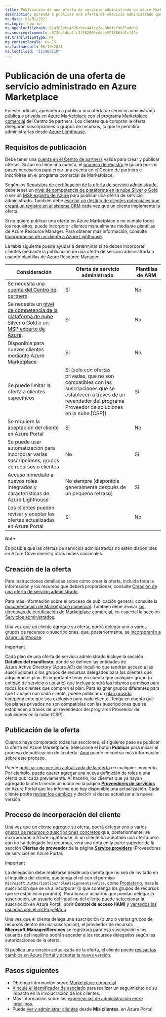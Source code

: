 ```yaml
---
title: Publicación de una oferta de servicio administrado en Azure Marketplace
description: Aprenda a publicar una oferta de servicio administrado que incorpore clientes a Azure Lighthouse.
ms.date: 03/31/2021
ms.topic: how-to
ms.openlocfilehash: 014386c6c4676abbc441cc2e23bdfcf90f3adc09
ms.sourcegitcommit: c072eefdba1fc1f582005cdd549218863d1e149e
ms.translationtype: HT
ms.contentlocale: es-ES
ms.lasthandoff: 06/10/2021
ms.locfileid: "111965110"
---
```

# <a name="publish-a-managed-service-offer-to-azure-marketplace"></a>Publicación de una oferta de servicio administrado en Azure Marketplace

En este artículo, aprenderá a publicar una oferta de servicio administrado pública o privada en [Azure Marketplace](https://azuremarketplace.microsoft.com) con el programa [Marketplace comercial](../../marketplace/overview.md) del Centro de partners. Los clientes que compran la oferta delegarán suscripciones o grupos de recursos, lo que le permitirá administrarlas desde [Azure Lighthouse](../overview.md).

## <a name="publishing-requirements"></a>Requisitos de publicación

Debe tener una [cuenta en el Centro de partners](../../marketplace/create-account.md) valida para crear y publicar ofertas. Si aún no tiene una cuenta, el [proceso de registro](https://aka.ms/joinmarketplace) le guiará por los pasos necesarios para crear una cuenta en el Centro de partners e inscribirse en el programa comercial de Marketplace.

Según los [Requisitos de certificación de la oferta de servicio administrado](/legal/marketplace/certification-policies#700-managed-services), debe tener un [nivel de competencia de plataforma en la nube Silver o Gold](/partner-center/learn-about-competencies) o ser un [MSP experto de Azure](https://partner.microsoft.com/membership/azure-expert-msp) para publicar una oferta de servicio administrado. También debe [escribir un destino de clientes potenciales que creará un registro en el sistema CRM](../../marketplace/plan-managed-service-offer.md#customer-leads) cada vez que un cliente implemente la oferta.

Si no quiere publicar una oferta en Azure Marketplace o no cumple todos los requisitos, puede incorporar clientes manualmente mediante plantillas de Azure Resource Manager. Para obtener más información, consulte [Incorporación de un cliente a Azure Lighthouse](onboard-customer.md).

La tabla siguiente puede ayudar a determinar si se deben incorporar clientes mediante la publicación de una oferta de servicio administrada o usando plantillas de Azure Resource Manager.

|**Consideración**  |**Oferta de servicio administrado**  |**Plantillas de ARM**  |
|---------|---------|---------|
|Se necesita una [cuenta del Centro de partners](../../marketplace/create-account.md).   |Sí         |No        |
|Se necesita un [nivel de competencia de la plataforma de nube Silver o Gold](/partner-center/learn-about-competencies) o un [MSP experto de Azure](https://partner.microsoft.com/membership/azure-expert-msp).      |Sí         |No         |
|Disponible para nuevos clientes mediante Azure Marketplace     |Sí     |No       |
|Se puede limitar la oferta a clientes específicos     |Sí (solo con ofertas privadas, que no son compatibles con las suscripciones que se establecen a través de un revendedor del programa Proveedor de soluciones en la nube [CSP]).         |Sí         |
|Se requiere la aceptación del cliente en Azure Portal     |Sí     |No   |
|Se puede usar automatización para incorporar varias suscripciones, grupos de recursos o clientes |No     |Sí    |
|Acceso inmediato a nuevos roles integrados y características de Azure Lighthouse     |No siempre (disponible generalmente después de un pequeño retraso)         |Sí         |
|Los clientes pueden revisar y aceptar las ofertas actualizadas en Azure Portal | Sí | No |

> [!NOTE]
> Es posible que las ofertas de servicios administrados no estén disponibles en Azure Government y otras nubes nacionales.

## <a name="create-your-offer"></a>Creación de la oferta

Para instrucciones detalladas sobre cómo crear la oferta, incluida toda la información y los recursos que deberá proporcionar, consulte [Creación de una oferta de servicio administrado](../../marketplace/create-managed-service-offer.md).

Para más información sobre el proceso de publicación general, consulte la [documentación de Marketplace comercial](../../marketplace/overview.md). También debe revisar [las directivas de certificación de Marketplace comercial](/legal/marketplace/certification-policies), en especial la sección [Servicios administrados](/legal/marketplace/certification-policies#700-managed-services).

Una vez que un cliente agregue su oferta, podrá delegar uno o varios grupos de recursos o suscripciones, que, posteriormente, se [incorporarán a Azure Lighthouse](#the-customer-onboarding-process).

> [!IMPORTANT]
> Cada plan de una oferta de servicio administrado incluye la sección **Detalles del manifiesto**, donde se definen las entidades de Azure Active Directory (Azure AD) del inquilino que tendrán acceso a las suscripciones o los grupos de recursos delegados para los clientes que adquieran el plan. Es importante tener en cuenta que cualquier grupo (o entidad de servicio o usuario) que incluya tendrá los mismos permisos para todos los clientes que compren el plan. Para asignar grupos diferentes para que trabajen con cada cliente, puede publicar un [plan privado](../../marketplace/private-offers.md) independiente que sea exclusivo para cada cliente. Tenga en cuenta que los planes privados no son compatibles con las suscripciones que se establecen a través de un revendedor del programa Proveedor de soluciones en la nube (CSP).

## <a name="publish-your-offer"></a>Publicación de la oferta

Cuando haya completado todas las secciones, el siguiente paso es publicar la oferta en Azure Marketplace. Seleccione el botón **Publicar** para iniciar el proceso de publicación de la oferta. [Aquí](../../marketplace/review-publish-offer.md) puede encontrar más información sobre este proceso.

Puede [publicar una versión actualizada de la oferta](../../marketplace/update-existing-offer.md) en cualquier momento. Por ejemplo, puede querer agregar una nueva definición de roles a una oferta publicada previamente. Al hacerlo, los clientes que ya hayan agregado la oferta verán un icono en la página [**Proveedores de servicios**](view-manage-service-providers.md) de Azure Portal que les informa que hay disponible una actualización. Cada cliente podrá [revisar los cambios](view-manage-service-providers.md#update-service-provider-offers) y decidir si desea actualizar a la nueva versión. 

## <a name="the-customer-onboarding-process"></a>Proceso de incorporación del cliente

Una vez que un cliente agregue su oferta, podrá [delegar uno o varios grupos de recursos o suscripciones concretos](view-manage-service-providers.md#delegate-resources) que, posteriormente, se incorporarán a Azure Lighthouse. Si un cliente ha aceptado una oferta pero aún no ha delegado los recursos, verá una nota en la parte superior de la sección **Ofertas de proveedor** de la página [**Service providers**](view-manage-service-providers.md) (Proveedores de servicio) en Azure Portal.

> [!IMPORTANT]
> La delegación debe realizarse desde una cuenta que no sea de invitado en el inquilino del cliente, que tenga el rol con el permiso `Microsoft.Authorization/roleAssignments/write`, como [Propietario](../../role-based-access-control/built-in-roles.md#owner), para la suscripción que se va a incorporar (o que contenga los grupos de recursos que se están incorporando). Para buscar usuarios que puedan delegar la suscripción, un usuario del inquilino del cliente puede seleccionar la suscripción en Azure Portal, abrir **Control de acceso (IAM)** y [ver todos los usuarios con el rol Propietario](../../role-based-access-control/role-assignments-list-portal.md#list-owners-of-a-subscription).

Una vez que el cliente delega una suscripción (o uno o varios grupos de recursos dentro de una suscripción), el proveedor de recursos **Microsoft.ManagedServices** se registrará para esa suscripción y los usuarios del inquilino podrán acceder a los recursos delegados según las autorizaciones de la oferta.

Si publica una versión actualizada de la oferta, el cliente puede [revisar los cambios en Azure Portal y aceptar la nueva versión](view-manage-service-providers.md#update-service-provider-offers).

## <a name="next-steps"></a>Pasos siguientes

- Obtenga información sobre [Marketplace comercial](../../marketplace/overview.md).
- [Vincule el identificador de asociado](partner-earned-credit.md) para realizar un seguimiento de su impacto en la involucración de los clientes.
- Más información sobre las [experiencias de administración entre inquilinos](../concepts/cross-tenant-management-experience.md).
- Puede [ver y administrar clientes](view-manage-customers.md) desde **Mis clientes**, en Azure Portal.